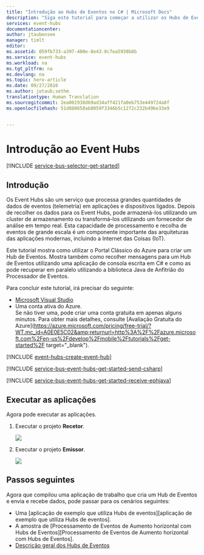 ```yaml
---
title: "Introdução ao Hubs de Eventos no C# | Microsoft Docs"
description: "Siga este tutorial para começar a utilizar os Hubs de Eventos do Azure; enviando eventos em C# e recebendo os mesmo em Java utilizando o EventProcessorHost."
services: event-hubs
documentationcenter: 
author: jtaubensee
manager: timlt
editor: 
ms.assetid: 059fb733-a397-400e-8e43-0c7ea5930b8b
ms.service: event-hubs
ms.workload: na
ms.tgt_pltfrm: na
ms.devlang: na
ms.topic: hero-article
ms.date: 09/27/2016
ms.author: jotaub;sethm
translationtype: Human Translation
ms.sourcegitcommit: 2ea002938d69ad34aff421fa0eb753e449724a8f
ms.openlocfilehash: 51d880650ab8059f3346b5c1272c232b49be33e9


---
```

# <a name="get-started-with-event-hubs"></a>Introdução ao Event Hubs
[!INCLUDE [service-bus-selector-get-started](../../includes/service-bus-selector-get-started.md)]

## <a name="introduction"></a>Introdução
Os Event Hubs são um serviço que processa grandes quantidades de dados de eventos (telemetria) em aplicações e dispositivos ligados. Depois de recolher os dados para os Event Hubs, pode armazená-los utilizando um cluster de armazenamento ou transformá-los utilizando um fornecedor de análise em tempo real. Esta capacidade de processamento e recolha de eventos de grande escala é um componente importante das arquiteturas das aplicações modernas, incluindo a Internet das Coisas (IoT).

Este tutorial mostra como utilizar o Portal Clássico do Azure para criar um Hub de Eventos. Mostra também como recolher mensagens para um Hub de Eventos utilizando uma aplicação de consola escrita em C# e como as pode recuperar em paralelo utilizando a biblioteca Java de Anfitrião do Processador de Eventos.

Para concluir este tutorial, irá precisar do seguinte:

* [Microsoft Visual Studio](http://visualstudio.com)
* Uma conta ativa do Azure. <br/>Se não tiver uma, pode criar uma conta gratuita em apenas alguns minutos. Para obter mais detalhes, consulte [Avaliação Gratuita do Azure](https://azure.microsoft.com/pricing/free-trial/?WT.mc_id=A0E0E5C02&amp;returnurl=http%3A%2F%2Fazure.microsoft.com%2Fen-us%2Fdevelop%2Fmobile%2Ftutorials%2Fget-started%2F target="_blank").

[!INCLUDE [event-hubs-create-event-hub](../../includes/event-hubs-create-event-hub.md)]

[!INCLUDE [service-bus-event-hubs-get-started-send-csharp](../../includes/service-bus-event-hubs-get-started-send-csharp.md)]

[!INCLUDE [service-bus-event-hubs-get-started-receive-ephjava](../../includes/service-bus-event-hubs-get-started-receive-ephjava.md)]

## <a name="run-the-applications"></a>Executar as aplicações
Agora pode executar as aplicações.

1. Executar o projeto **Recetor**.
   
   ![][21]
2. Executar o projeto **Emissor**.
   
   ![][22]

## <a name="next-steps"></a>Passos seguintes
Agora que compilou uma aplicação de trabalho que cria um Hub de Eventos e envia e recebe dados, pode passar para os cenários seguintes:

* Uma [aplicação de exemplo que utiliza Hubs de eventos][aplicação de exemplo que utiliza Hubs de eventos].
* A amostra de [Processamento de Eventos de Aumento horizontal com Hubs de Eventos][Processamento de Eventos de Aumento horizontal com Hubs de Eventos].
* [Descrição geral dos Hubs de Eventos][Descrição geral dos Hubs de Eventos]

<!-- Images. -->
[21]: ./media/event-hubs-csharp-ephjava-getstarted/ephjava.png
[22]: ./media/event-hubs-csharp-ephjava-getstarted/cs-send.png

<!-- Links -->
[Portal Clássico do Azure]: https://manage.windowsazure.com/
[Descrição geral dos Hubs de Eventos]: event-hubs-overview.md
[aplicação de exemplo que utiliza os Hubs de Eventos]: https://code.msdn.microsoft.com/Service-Bus-Event-Hub-286fd097
[Aumentar Horizontalmente o Processamento de Eventos com os Hubs de Eventos]: https://code.msdn.microsoft.com/Service-Bus-Event-Hub-45f43fc3



<!--HONumber=Nov16_HO2-->


